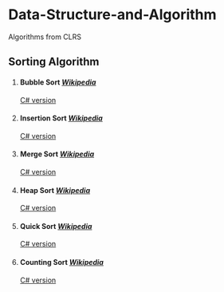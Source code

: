# Data-Structure-and-Algorithm
Algorithms from CLRS
## Sorting Algorithm
1. #### Bubble Sort *[Wikipedia](https://en.wikipedia.org/wiki/Bubble_sort)*
	 [C# version](https://github.com/GrisWoldDiablo/Data-Structure-and-Algorithm/blob/master/C%20Sharp/Bubble%20Sort/Bubble%20Sort/Program.cs)
2. #### Insertion Sort *[Wikipedia](https://en.wikipedia.org/wiki/Insertion_sort)*
	[C# version](https://github.com/GrisWoldDiablo/Data-Structure-and-Algorithm/blob/master/C%20Sharp/Insertion%20Sort/Insertion%20Sort/Program.cs)
3. #### Merge Sort *[Wikipedia](https://en.wikipedia.org/wiki/Merge_sort)*
	[C# version](https://github.com/GrisWoldDiablo/Data-Structure-and-Algorithm/blob/master/C%20Sharp/Merge%20Sort/Merge%20Sort/Program.cs)
4. #### Heap Sort *[Wikipedia](https://en.wikipedia.org/wiki/Heapsort)*
	[C# version](https://github.com/GrisWoldDiablo/Data-Structure-and-Algorithm/blob/master/C%20Sharp/Heap%20Sort/Heap%20Sort/Program.cs)
5. #### Quick Sort *[Wikipedia](https://en.wikipedia.org/wiki/Quicksort)*
	[C# version](https://github.com/GrisWoldDiablo/Data-Structure-and-Algorithm/blob/master/C%20Sharp/Quick%20Sort/Quick%20Sort/Program.cs)
6. #### Counting Sort *[Wikipedia](https://en.wikipedia.org/wiki/Counting_sort)*
	[C# version](https://github.com/GrisWoldDiablo/Data-Structure-and-Algorithm/blob/master/C%20Sharp/Counting%20Sort/Counting%20Sort/Program.cs)
